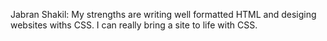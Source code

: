 Jabran Shakil: My strengths are writing well formatted HTML and desiging websites withs CSS. I can really bring a site to life with CSS.